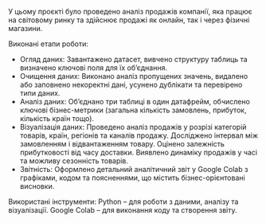 У цьому проєкті було проведено аналіз продажів компанії, яка працює на світовому ринку та здійснює продажі як онлайн, так і через фізичні магазини.

Виконані етапи роботи:
- Огляд даних: Завантажено датасет, вивчено структуру таблиць та визначено ключові поля для їх об’єднання.
- Очищення даних: Виконано аналіз пропущених значень, видалено або заповнено некоректні дані, усунено дублікати та перевірено типи даних.
- Аналіз даних: Об’єднано три таблиці в один датафрейм, обчислено ключові бізнес-метрики (загальна кількість замовлень, прибуток, кількість країн тощо).
- Візуалізація даних: Проведено аналіз продажів у розрізі категорій товарів, країн, регіонів та каналів продажу. Досліджено інтервал між замовленням і відвантаженням товару. Оцінено залежність прибутковості від часу доставки. Виявлено динаміку продажів у часі та можливу сезонність товарів.
- Звітність: Оформлено детальний аналітичний звіт у Google Colab з графіками, кодом та поясненнями, що містить бізнес-орієнтовані висновки.
  
Використані інструменти: Python – для роботи з даними, аналізу та візуалізації. Google Colab – для виконання коду та створення звіту.
